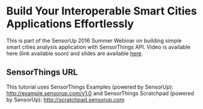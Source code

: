 # Build Your Interoperable Smart Cities Applications Effortlessly

This is part of the SensorUp 2016 Summer Webinar on building simple smart cities analysis application with SensorThings API. Video is available here (link available soon) and slides are available [here](http://www.slideshare.net/steve.liang/). 

## SensorThings URL
This tutorial uses SensorThings Examples (powered by SensorUp): http://example.sensorup.com/v1.0 and SensorThings Scratchpad (powered by SensorUp): http://scratchpad.sensorup.com

